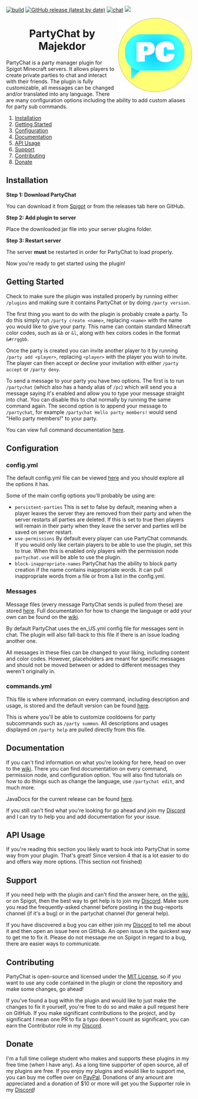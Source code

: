 [![build](https://github.com/MajekDev/PartyChat/actions/workflows/build.yml/badge.svg)](https://github.com/MajekDev/PartyChat/actions/workflows/build.yml)
[![GitHub release (latest by date)](https://img.shields.io/github/v/release/MajekDev/PartyChat)](https://github.com/MajekDev/PartyChat/releases/latest)
[![chat](https://img.shields.io/discord/753727849860432076?color=%237289da)](https://discord.majek.dev)
[![](https://img.shields.io/spiget/rating/79295?color=%23ff781f&label=Spigot)](https://www.spigotmc.org/resources/partychat.79295/)

<img align="right" src="https://raw.githubusercontent.com/MajekDev/PartyChat/main/partychat.png" height="200" width="200">
<h1 align="center">PartyChat by Majekdor</h1>

PartyChat is a party manager plugin for Spigot Minecraft servers. It allows players to create private parties to chat and interact with their friends. The plugin is fully customizable, all messages can be changed and/or translated into any language. There are many configuration options including the ability to add custom aliases for party sub commands.

1. [Installation](#installation)
2. [Getting Started](#getting-started)
3. [Configuration](#configuration)
4. [Documentation](#documentation)
5. [API Usage](#api-usage)
6. [Support](#support)
7. [Contributing](#contributing)
8. [Donate](#donate)

## Installation

**Step 1: Download PartyChat**

You can download it from [Spigot](https://spigotmc.org/resources/partychat.79295/) or from the releases tab here on GitHub. 

**Step 2: Add plugin to server**

Place the downloaded jar file into your server plugins folder.

**Step 3: Restart server**

The server **must** be restarted in order for PartyChat to load properly.


Now you're ready to get started using the plugin!

## Getting Started

Check to make sure the plugin was installed properly by running either `/plugins` and making sure it contains PartyChat or by doing `/party version`.

The first thing you want to do with the plugin is probably create a party. To do this simply run `/party create <name>`, replacing `<name>` with the name you would like to give your party. This name can contain standard Minecraft color codes, such as `&b` or `&l`, along with hex colors codes in the format `&#rrggbb`.

Once the party is created you can invite another player to it by running `/party add <player>`, replacing `<player>` with the player you wish to invite. The player can then accept or decline your invitation with either `/party accept` or `/party deny`.

To send a message to your party you have two options. The first is to run `/partychat` (which also has a handy alias of `/pc`) which will send you a message saying it's enabled and allow you to type your message straight into chat. You can disable this to chat normally by running the same command again. The second option is to append your message to `/partychat`, for example `/partychat Hello party members!` would send "Hello party members!" to your party.

You can view full command documentation [here](https://github.com/MajekDev/PartyChat/wiki/commands).

## Configuration

### config.yml
The default config.yml file can be viewed [here](https://github.com/MajekDev/PartyChat/blob/main/src/main/resources/config.yml) and you should explore all the options it has. 

Some of the main config options you'll probably be using are:
 - `persistent-parties` This is set to false by default, meaning when a player leaves the server they are removed from their party and when the server restarts all parties are deleted. If this is set to true then players will remain in their party when they leave the server and parties will be saved on server restart.
 - `use-permissions` By default every player can use PartyChat commands. If you would only like certain players to be able to use the plugin, set this to true. When this is enabled only players with the permission node `partychat.use` will be able to use the plugin.
 - `block-inappropriate-names` PartyChat has the ability to block party creation if the name contains inappropriate words. It can pull inappropriate words from a file or from a list in the config.yml.

### Messages
Message files (every message PartyChat sends is pulled from these) are stored [here](https://github.com/MajekDev/PartyChat/tree/main/src/main/resources/Lang). Full documentation for how to change the language or add your own can be found on the [wiki](https://github.com/MajekDev/PartyChat/wiki).

By default PartyChat uses the en_US.yml config file for messages sent in chat. The plugin will also fall-back to this file if there is an issue loading another one. 

All messages in these files can be changed to your liking, including content and color codes. However, placeholders are meant for specific messages and should not be moved between or added to different messages they weren't originally in.

### commands.yml
This file is where information on every command, including description and usage, is stored and the default version can be found [here](https://github.com/MajekDev/PartyChat/blob/main/src/main/resources/commands.yml).

This is where you'll be able to customize cooldowns for party subcommands such as `/party summon`. All descriptions and usages displayed on `/party help` are pulled directly from this file.

## Documentation

If you can't find information on what you're looking for here, head on over to the [wiki](https://github.com/MajekDev/PartyChat/wiki). There you can find documentation on every command, permission node, and configuration option. You will also find tutorials on how to do things such as change the language, use `/partychat edit`, and much more.

JavaDocs for the current release can be found [here](https://jd.partychat.majek.dev).

If you still can't find what you're looking for go ahead and join my [Discord](https://discord.gg/CGgvDUz) and I can try to help you and add documentation for your issue.

## API Usage

If you're reading this section you likely want to hook into PartyChat in some way from your plugin. That's great! Since version 4 that is a lot easier to do and offers way more options. (This section not finished)

## Support

If you need help with the plugin and can't find the answer here, on the [wiki](https://github.com/MajekDev/PartyChat/wiki), or on Spigot, then the best way to get help is to join my [Discord](https://discord.gg/CGgvDUz). Make sure you read the frequently-asked channel before posting in the bug-reports channel (if it's a bug) or in the partychat channel (for general help). 

If you have discovered a bug you can either join my [Discord](https://discord.gg/CGgvDUz) to tell me about it and then open an issue here on GitHub. An open issue is the quickest way to get me to fix it. Please do not message me on Spigot in regard to a bug, there are easier ways to communicate.

## Contributing

PartyChat is open-source and licensed under the [MIT License](https://github.com/MajekDev/PartyChat/blob/main/LICENSE), so if you want to use any code contained in the plugin or clone the repository and make some changes, go ahead!

If you've found a bug within the plugin and would like to just make the changes to fix it yourself, you're free to do so and make a pull request here on GitHub. If you make significant contributions to the project, and by significant I mean one PR to fix a typo doesn't count as significant, you can earn the Contributor role in my [Discord](https://discord.gg/CGgvDUz).

## Donate

I'm a full time college student who makes and supports these plugins in my free time (when I have any). As a long time supporter of open source, all of my plugins are free. If you enjoy my plugins and would like to support me, you can buy me coffee over on  [PayPal](https://paypal.com/paypalme/majekdor). Donations of any amount are appreciated and a donation of $10 or more will get you the Supporter role in my [Discord](https://discord.gg/CGgvDUz)!

